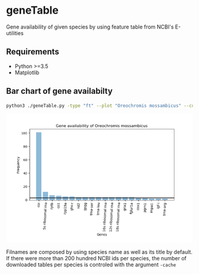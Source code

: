# geneTable
Gene availability of given species by using feature table from NCBI's E-utilities

## Requirements
* Python >=3.5
* Matplotlib

## Bar chart of gene availabilty 

```Bash
python3 ./geneTable.py -type "ft" --plot "Oreochromis mossambicus" --cutOff 20
```
![](https://github.com/Ulises-Rosas/geneTable/blob/master/img/Oreochromis_mossambicus_GeneAvailability.png)

Filnames are composed by using species name as well as its title by default. If there were more than 200 hundred NCBI ids per species, the number of downloaded tables per species is controled with the argument `-cache`
